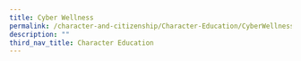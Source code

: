 ```yaml
---
title: Cyber Wellness
permalink: /character-and-citizenship/Character-Education/CyberWellness/permalink/
description: ""
third_nav_title: Character Education
---
```

